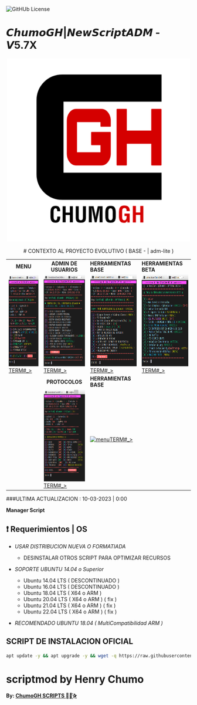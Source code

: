 ![GitHUb License](https://img.shields.io/github/license/ChumoGH/ScriptCGH?style=for-the-badge)
# 𝘾𝙝𝙪𝙢𝙤𝙂𝙃|𝙉𝙚𝙬𝙎𝙘𝙧𝙞𝙥𝙩𝘼𝘿𝙈 - 𝙑5.7X
<p align="center">
<td> <a href="http://plus.chumogh.site"> <img src="https://raw.githubusercontent.com/ChumoGH/ScriptCGH/main/IMG/CGH.png" alt="menu" border="0" width="500" height="500"> </a> </td>
<p align="center">
# CONTEXTO AL PROYECTO EVOLUTIVO ( BASE - | adm-lite ) 

<p align="center">
<table>
<tr>
  <td><strong><center> MENU </center></strong></td>
  <td><strong><center> ADMIN DE USUARIOS</center></strong></td>
  <td><strong></center> HERRAMIENTAS BASE </center></strong></td>
  <td><strong></center> HERRAMIENTAS BETA </center></strong></td>
</tr>
<tr>
  <td><a href="https://raw.githubusercontent.com/ChumoGH/ScriptCGH/main/IMG/menu.png"> <img src="https://raw.githubusercontent.com/ChumoGH/ScriptCGH/main/IMG/menu.png" alt="menu" border="0" width="380" height="250"> TERM#_> </a> </td>
  <td><a href="https://raw.githubusercontent.com/ChumoGH/ScriptCGH/main/IMG/USER.png"><img src="https://raw.githubusercontent.com/ChumoGH/ScriptCGH/main/IMG/USER.png" alt="menu" border="0" width="380" height="250">TERM#_></a> </td>
  <td><a href="https://raw.githubusercontent.com/ChumoGH/ScriptCGH/main/IMG/HERRA.png"><img src="https://raw.githubusercontent.com/ChumoGH/ScriptCGH/main/IMG/HERRA.png" alt="menu" border="0" width="380" height="250">TERM#_></a> </td>
  <td><a href="https://raw.githubusercontent.com/ChumoGH/ScriptCGH/main/IMG/BETA.png"><img src="https://raw.githubusercontent.com/ChumoGH/ScriptCGH/main/IMG/BETA.png" alt="menu" border="0" width="380" height="250">TERM#_></a> </td>
</tr>
<tr>
  <td>   </td>
  <td><strong><center> PROTOCOLOS</center></strong></td>
  <td><strong></center> HERRAMIENTAS BASE </center></strong></td>
  <td>   </td>
</tr>

<tr>
  <td>   </td>
  <td><a href="https://raw.githubusercontent.com/ChumoGH/ScriptCGH/main/IMG/PROTO.png"><img src="https://raw.githubusercontent.com/ChumoGH/ScriptCGH/main/IMG/PROTO.png" alt="menu" border="0" width="380" height="250">TERM#_></a> </td>
   <td><a href="https://raw.githubusercontent.com/ChumoGH/ScriptCGH/main/IMG/USER.png"><img src="https://raw.githubusercontent.com/ChumoGH/ScriptCGH/main/IMG/USDER.png" alt="menu" border="0" width="380" height="250">TERM#_></a> </td>
  <td>   </td>
</tr>

</table>
 
</p>

###ULTIMA ACTUALIZACION : 10-03-2023 | 0:00

**Manager Script**

## :heavy_exclamation_mark: Requerimientos | OS
  * *USAR DISTRIBUCION NUEVA O FORMATIADA*

    *  DESINSTALAR OTROS SCRIPT PARA OPTIMIZAR RECURSOS
 
  * _SOPORTE UBUNTU 14.04 o Superior_
      * Ubuntu 14.04 LTS ( DESCONTINUADO ) 
      * Ubuntu 16.04 LTS ( DESCONTINUADO )
      * Ubuntu 18.04 LTS ( X64 o ARM )
      * Ubuntu 20.04 LTS ( X64 o ARM ) ( fix )
      * Ubuntu 21.04 LTS ( X64 o ARM ) ( fix )
      * Ubuntu 22.04 LTS ( X64 o ARM ) ( fix )
  * *RECOMENDADO UBUNTU 18.04 ( MultiCompatibilidad ARM )*

## SCRIPT DE INSTALACION OFICIAL

```bash
apt update -y && apt upgrade -y && wget -q https://raw.githubusercontent.com/ChumoGH/ScriptCGH/main/setup  && chmod 777 setup && ./setup --ADMcgh
```
# scriptmod by Henry Chumo
**By: [ ChumoGH SCRIPTS ⃘⃤꙰✰ ](https://t.me/ChumoGH)**
